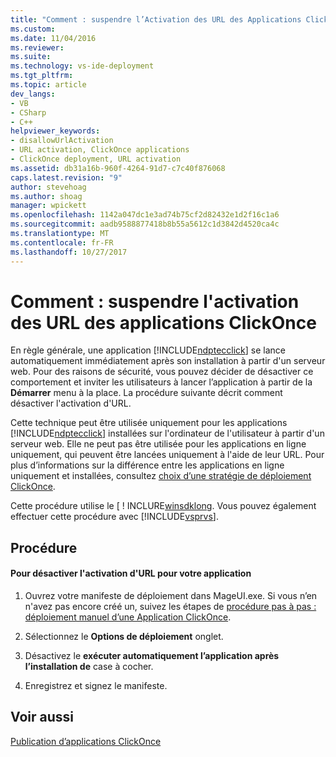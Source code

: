 ```yaml
---
title: "Comment : suspendre l’Activation des URL des Applications ClickOnce | Documents Microsoft"
ms.custom: 
ms.date: 11/04/2016
ms.reviewer: 
ms.suite: 
ms.technology: vs-ide-deployment
ms.tgt_pltfrm: 
ms.topic: article
dev_langs:
- VB
- CSharp
- C++
helpviewer_keywords:
- disallowUrlActivation
- URL activation, ClickOnce applications
- ClickOnce deployment, URL activation
ms.assetid: db31a16b-960f-4264-91d7-c7c40f876068
caps.latest.revision: "9"
author: stevehoag
ms.author: shoag
manager: wpickett
ms.openlocfilehash: 1142a047dc1e3ad74b75cf2d82432e1d2f16c1a6
ms.sourcegitcommit: aadb9588877418b8b55a5612c1d3842d4520ca4c
ms.translationtype: MT
ms.contentlocale: fr-FR
ms.lasthandoff: 10/27/2017
---
```

# <a name="how-to-disable-url-activation-of-clickonce-applications"></a>Comment : suspendre l'activation des URL des applications ClickOnce
En règle générale, une application [!INCLUDE[ndptecclick](../deployment/includes/ndptecclick_md.md)] se lance automatiquement immédiatement après son installation à partir d'un serveur web. Pour des raisons de sécurité, vous pouvez décider de désactiver ce comportement et inviter les utilisateurs à lancer l’application à partir de la **Démarrer** menu à la place. La procédure suivante décrit comment désactiver l'activation d'URL.  
  
 Cette technique peut être utilisée uniquement pour les applications [!INCLUDE[ndptecclick](../deployment/includes/ndptecclick_md.md)] installées sur l'ordinateur de l'utilisateur à partir d'un serveur web. Elle ne peut pas être utilisée pour les applications en ligne uniquement, qui peuvent être lancées uniquement à l'aide de leur URL. Pour plus d’informations sur la différence entre les applications en ligne uniquement et installées, consultez [choix d’une stratégie de déploiement ClickOnce](../deployment/choosing-a-clickonce-deployment-strategy.md).  
  
 Cette procédure utilise le [ ! INCLURE[winsdklong](/dotnet/framework/tools/mageui-exe-manifest-generation-and-editing-tool-graphical-client). Vous pouvez également effectuer cette procédure avec [!INCLUDE[vsprvs](../code-quality/includes/vsprvs_md.md)].  
  
## <a name="procedure"></a>Procédure  
  
#### <a name="to-disable-url-activation-for-your-application"></a>Pour désactiver l'activation d'URL pour votre application  
  
1.  Ouvrez votre manifeste de déploiement dans MageUI.exe. Si vous n’en n'avez pas encore créé un, suivez les étapes de [procédure pas à pas : déploiement manuel d’une Application ClickOnce](../deployment/walkthrough-manually-deploying-a-clickonce-application.md).  
  
2.  Sélectionnez le **Options de déploiement** onglet.  
  
3.  Désactivez le **exécuter automatiquement l’application après l’installation de** case à cocher.  
  
4.  Enregistrez et signez le manifeste.  
  
## <a name="see-also"></a>Voir aussi  
 [Publication d’applications ClickOnce](../deployment/publishing-clickonce-applications.md)